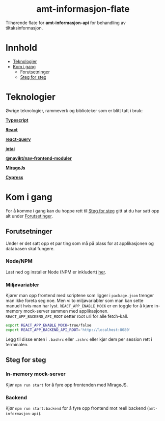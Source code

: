 <h1 align="center">amt-informasjon-flate</h1>
<p>
Tilhørende flate for <strong>amt-informasjon-api</strong> for behandling av tiltaksinformasjon.
</p>

# Innhold

- [Teknologier](#teknologier)
- [Kom i gang](#kom-i-gang)
  - [Forutsetninger](#forutsetninger)
  - [Steg for steg](#steg-for-steg)

# <a name="teknologier"></a>Teknologier

Øvrige teknologier, rammeverk og biblioteker som er blitt tatt i bruk:

[**Typescript**](https://www.typescriptlang.org/)

[**React**](https://reactjs.org/)

[**react-query**](https://react-query.tanstack.com/)

[**jotai**](https://github.com/pmndrs/jotai)

[**@navikt/nav-frontend-moduler**](https://github.com/navikt/nav-frontend-moduler)

[**MirageJs**](https://miragejs.com/)

[**Cypress**](https://www.cypress.io/)

# <a name="kom-i-gang"></a>Kom i gang

For å komme i gang kan du hoppe rett til [Steg for steg](#steg-for-steg) gitt at du har satt opp alt under [Forutsetinger](#forutsetninger).

## <a name="forutsetninger"></a>Forutsetninger

Under er det satt opp et par ting som må på plass for at applikasjonen og databasen skal fungere.

### Node/NPM

Last ned og installer Node (NPM er inkludert) [her](https://nodejs.org/en/).

### Miljøvariabler

Kjører man opp frontend med scriptene som ligger i `package.json` trenger man ikke foreta seg noe. Men vi to miljøvariabler som man kan sette manuelt hvis man har lyst. `REACT_APP_ENABLE_MOCK` er en toggle for å kjøre in-memory mock-server sammen med applikasjonen. `REACT_APP_BACKEND_API_ROOT` setter root uri for alle fetch-kall.

```sh
export REACT_APP_ENABLE_MOCK=true/false
export REACT_APP_BACKEND_API_ROOT='http://localhost:8080'
```

Legg til disse enten i `.bashrc` eller `.zshrc` eller kjør dem per session rett i terminalen.

## <a name="steg-for-steg"></a>Steg for steg

### In-memory mock-server

Kjør `npm run start` for å fyre opp frontenden med MirageJS.

### Backend

Kjør `npm run start:backend` for å fyre opp frontend mot reell backend (`amt-informasjon-api`).
